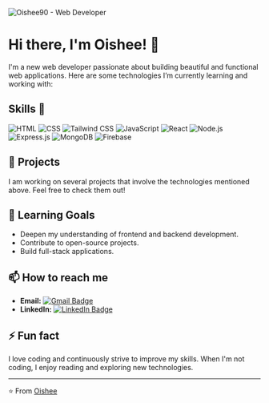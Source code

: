 ![Oishee90 - Web Developer](https://i.ibb.co/5RFCFQ4/Get-started-in-Canva.png)

# Hi there, I'm Oishee! 👋

I'm a new web developer passionate about building beautiful and functional web applications. Here are some technologies I’m currently learning and working with:

## Skills 🚀
![HTML](https://img.shields.io/badge/-HTML5-E34F26?style=flat-square&logo=html5&logoColor=white)
![CSS](https://img.shields.io/badge/-CSS-1572B6?style=flat-square&logo=css3&logoColor=white)
![Tailwind CSS](https://img.shields.io/badge/-Tailwind_CSS-38B2AC?style=flat-square&logo=tailwind-css&logoColor=white)
![JavaScript](https://img.shields.io/badge/-JavaScript-F7DF1E?style=flat-square&logo=javascript&logoColor=black)
![React](https://img.shields.io/badge/-React-61DAFB?style=flat-square&logo=react&logoColor=black)
![Node.js](https://img.shields.io/badge/-Node.js-43853d?style=flat-square&logo=node.js&logoColor=white)
![Express.js](https://img.shields.io/badge/-Express.js-000000?style=flat-square&logo=express&logoColor=white)
![MongoDB](https://img.shields.io/badge/-MongoDB-47A248?style=flat-square&logo=mongodb&logoColor=white)
![Firebase](https://img.shields.io/badge/-Firebase-FFCA28?style=flat-square&logo=firebase&logoColor=black)

## 🔭 Projects
I am working on several projects that involve the technologies mentioned above. Feel free to check them out!

## 🌱 Learning Goals
- Deepen my understanding of frontend and backend development.
- Contribute to open-source projects.
- Build full-stack applications.

## 📫 How to reach me
- **Email:** [![Gmail Badge](https://img.shields.io/badge/-oisheekhan90@gmail.com-c14438?style=flat&logo=Gmail&logoColor=white&link=mailto:oisheekhan90@gmail.com)](mailto:oisheekhan90@gmail.com)
- **LinkedIn:** [![LinkedIn Badge](https://img.shields.io/badge/-LinkedIn-blue?style=flat&logo=Linkedin&logoColor=white&link=https://www.linkedin.com/in/your-profile)](https://www.linkedin.com/feed)

## ⚡ Fun fact
I love coding and continuously strive to improve my skills. When I'm not coding, I enjoy reading and exploring new technologies.

---

⭐️ From [Oishee](https://github.com/your-github-username)

